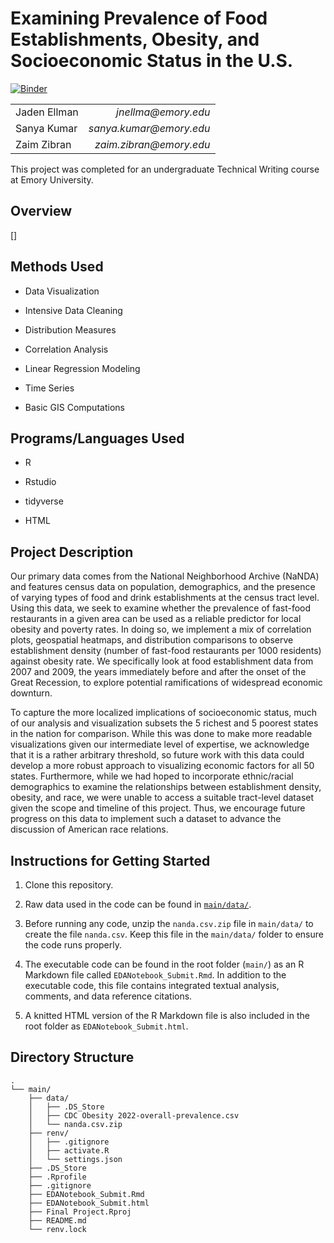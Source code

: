 # Examining Prevalence of Food Establishments, Obesity, and Socioeconomic Status in the U.S.

[![Binder](https://mybinder.org/badge_logo.svg)](https://mybinder.org/v2/gh/jadenellman/Final-Project/HEAD)

|              |                          |
|--------------|-------------------------:|
| Jaden Ellman |     *jnellma\@emory.edu* |
| Sanya Kumar  | *sanya.kumar\@emory.edu* |
| Zaim Zibran  | *zaim.zibran\@emory.edu* |

This project was completed for an undergraduate Technical Writing course at Emory University.

## Overview

[]

## Methods Used

-   Data Visualization

-   Intensive Data Cleaning

-   Distribution Measures

-   Correlation Analysis

-   Linear Regression Modeling

-   Time Series

-   Basic GIS Computations

## Programs/Languages Used

-   R

-   Rstudio

-   tidyverse

-   HTML

## Project Description

Our primary data comes from the National Neighborhood Archive (NaNDA) and features census data on population, demographics, and the presence of varying types of food and drink establishments at the census tract level. Using this data, we seek to examine whether the prevalence of fast-food restaurants in a given area can be used as a reliable predictor for local obesity and poverty rates. In doing so, we implement a mix of correlation plots, geospatial heatmaps, and distribution comparisons to observe establishment density (number of fast-food restaurants per 1000 residents) against obesity rate. We specifically look at food establishment data from 2007 and 2009, the years immediately before and after the onset of the Great Recession, to explore potential ramifications of widespread economic downturn.

To capture the more localized implications of socioeconomic status, much of our analysis and visualization subsets the 5 richest and 5 poorest states in the nation for comparison. While this was done to make more readable visualizations given our intermediate level of expertise, we acknowledge that it is a rather arbitrary threshold, so future work with this data could develop a more robust approach to visualizing economic factors for all 50 states. Furthermore, while we had hoped to incorporate ethnic/racial demographics to examine the relationships between establishment density, obesity, and race, we were unable to access a suitable tract-level dataset given the scope and timeline of this project. Thus, we encourage future progress on this data to implement such a dataset to advance the discussion of American race relations.

## Instructions for Getting Started

1.  Clone this repository.

2.  Raw data used in the code can be found in [`main/data/`](https://github.com/jadenellman/Final-Project/tree/main/data).

3.  Before running any code, unzip the `nanda.csv.zip` file in `main/data/` to create the file `nanda.csv`. Keep this file in the `main/data/` folder to ensure the code runs properly.

4.  The executable code can be found in the root folder (`main/`) as an R Markdown file called `EDANotebook_Submit.Rmd`. In addition to the executable code, this file contains integrated textual analysis, comments, and data reference citations.

5.  A knitted HTML version of the R Markdown file is also included in the root folder as `EDANotebook_Submit.html`.

## Directory Structure

```         
.
└── main/
    ├── data/
    │   ├── .DS_Store
    │   ├── CDC Obesity 2022-overall-prevalence.csv
    │   └── nanda.csv.zip
    ├── renv/
    │   ├── .gitignore
    │   ├── activate.R
    │   └── settings.json
    ├── .DS_Store
    ├── .Rprofile
    ├── .gitignore
    ├── EDANotebook_Submit.Rmd
    ├── EDANotebook_Submit.html
    ├── Final Project.Rproj
    ├── README.md
    └── renv.lock
```
